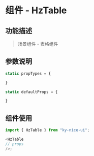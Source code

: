 # 组件 - HzTable

## 功能描述

> 场景组件 - 表格组件

## 参数说明

```javascript
static propTypes = {

}

static defaultProps = {

}
```

## 组件使用

```javascript
import { HzTable } from "ky-nice-ui";

<HzTable
// props
/>;
```
